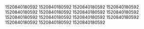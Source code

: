 1520840180592
1520840180592
1520840180592
1520840180592
1520840180592
1520840180592
1520840180592
1520840180592
1520840180592
1520840180592
1520840180592
1520840180592
1520840180592
1520840180592
1520840180592